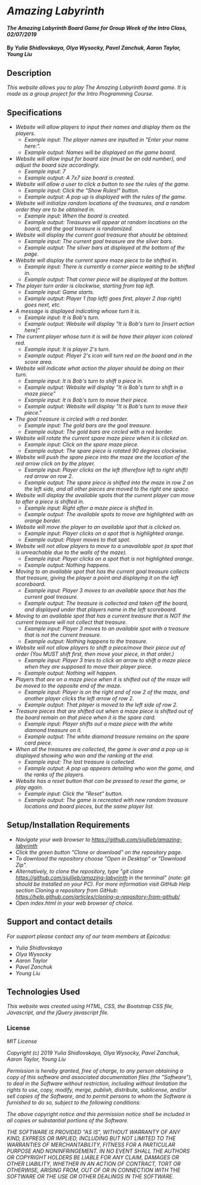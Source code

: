 # _Amazing Labyrinth_

#### _The Amazing Labyrinth Board Game for Group Week of the Intro Class, 02/07/2019_

#### By _**Yulia Shidlovskaya, Olya Wysocky, Pavel Zanchuk, Aaron Taylor, Young Liu**_

## Description

_This website allows you to play The Amazing Labyrinth board game. It is made as a group project
for the Intro Programming Course._

## Specifications

* _Website will allow players to input their names and display them as the players._
  * _Example input: The player names are inputted in "Enter your name here:"._
  * _Example output: Names will be displayed on the game board._
* _Website will allow input for board size (must be an odd number), and adjust the board size accordingly._
  * _Example input: 7_
  * _Example output: A 7x7 size board is created._
* _Website will allow a user to click a button to see the rules of the game._
  * _Example input: Click the "Show Rules!" button._
  * _Example output: A pop up is displayed with the rules of the game._
* _Website will initialize random locations of the treasures, and a random order they are to be obtained in._
  * _Example input: When the board is created._
  * _Example output: Treasures will appear at random locations on the board, and the goal treasure is randomized._
* _Website will display the current goal treasure that should be obtained._
  * _Example input: The current goal treasure are the silver bars._
  * _Example output: The silver bars at displayed at the bottom of the page._
* _Website will display the current spare maze piece to be shifted in._
  * _Example input: There is currently a corner piece waiting to be shifted in._
  * _Example output: That corner piece will be displayed at the bottom._
* _The player turn order is clockwise, starting from top left._
  * _Example input: Game starts._
  * _Example output: Player 1 (top left) goes first, player 2 (top right) goes next, etc._  
* _A message is displayed indicating whose turn it is._
  * _Example input: It is Bob's turn._
  * _Example output: Website will display "It is Bob's turn to [insert action here]"_
* _The current player whose turn it is will be have their player icon colored red._
  * _Example input: It is player 2's turn._
  * _Example output: Player 2's icon will turn red on the board and in the score area._
* _Website will indicate what action the player should be doing on their turn._
  * _Example input: It is Bob's turn to shift a piece in._
  * _Example output: Website will display "It is Bob's turn to shift in a maze piece"_
  * _Example input: It is Bob's turn to move their piece._
  * _Example output: Website will display "It is Bob's turn to move their piece."_
* _The goal treasure is circled with a red border._
  * _Example input: The gold bars are the goal treasure._
  * _Example output: The gold bars are circled with a red border._
* _Website will rotate the current spare maze piece when it is clicked on._
  * _Example input: Click on the spare maze piece._
  * _Example output: The spare piece is rotated 90 degrees clockwise._
* _Website will push the spare piece into the maze are the location of the red arrow click on by the player._
  * _Example input: Player clicks on the left (therefore left to right shift) red arrow on row 2._
  * _Example output: The spare piece is shifted into the maze in row 2 on the left side, and all other pieces are moved to the right one space._
* _Website will display the available spots that the current player can move to after a piece is shifted in._
  * _Example input: Right after a maze piece is shifted in._
  * _Example output: The available spots to move are highlighted with an orange border._
* _Website will move the player to an available spot that is clicked on._
  * _Example input: Player clicks on a spot that is highlighted orange._
  * _Example output: Player moves to that spot._
* _Website will not allow players to move to a unavailable spot (a spot that is unreachable due to the walls of the maze)._
  * _Example input: Player clicks on a spot that is not highlighted orange._
  * _Example output: Nothing happens._
* _Moving to an available spot that has the current goal treasure collects that treasure, giving the player a point and displaying it on the left scoreboard._
  * _Example input: Player 3 moves to an available space that has the current goal treasure._
  * _Example output: The treasure is collected and taken off the board, and displayed under that players name in the left scoreboard._
* _Moving to an available spot that has a current treasure that is NOT the current treasure will not collect that treasure._
  * _Example input: Player 3 moves to an available spot with a treasure that is not the current treasure._
  * _Example output: Nothing happens to the treasure._   
* _Website will not allow players to shift a piece/move their piece out of order (You MUST shift first, then move your piece, in that order.)_
  * _Example input: Player 3 tries to click an arrow to shift a maze piece when they are supposed to move their player piece._
  * _Example output: Nothing will happen._  
* _Players that are on a maze piece when it is shifted out of the maze will be moved to the opposite end of the maze._
  * _Example input: Player is on the right end of row 2 of the maze, and another player clicks the left arrow of row 2._
  * _Example output: That player is moved to the left side of row 2._
* _Treasure pieces that are shifted out when a maze piece is shifted out of the board remain on that piece when it is the spare card._
  * _Example input: Player shifts out a maze piece with the white diamond treasure on it._
  * _Example output: The white diamond treasure remains on the spare card piece._
* _When all the treasures are collected, the game is over and a pop up is displayed showing who won and the ranking at the end._
  * _Example input: The last treasure is collected._
  * _Example output: A pop up appears detailing who won the game, and the ranks of the players._
* _Website has a reset button that can be pressed to reset the game, or play again._
  * _Example input: Click the "Reset" button._
  * _Example output: The game is recreated with new random treasure locations and board pieces, but the same player list._  



## Setup/Installation Requirements
* _Navigate your web browser to https://github.com/sjullieb/amazing-labyrinth_
* _Click the green button "Clone or download" on the repository page._
* _To download the repository choose "Open in Desktop" or "Download Zip"._
* _Alternatively, to clone the repository, type "git clone https://github.com/sjullieb/amazing-labyrinth in the terminal" (note: git should be installed on your PC).  For more information visit GitHub Help section Cloning a repository from GitHub:
https://help.github.com/articles/cloning-a-repository-from-github/_
* _Open index.html in your web browser of choice._

## Support and contact details

_For support please contact any of our team members at Epicodus:_
* _Yulia Shidlovskaya_
* _Olya Wysocky_
* _Aaron Taylor_
* _Pavel Zanchuk_
* _Young Liu_

## Technologies Used

_This website was created using HTML, CSS, the Bootstrap CSS file, Javascript, and the jQuery javascript file._

### License

*MIT License*

*Copyright (c) 2019 Yulia Shidlovskaya, Olya Wysocky, Pavel Zanchuk, Aaron Taylor, Young Liu*

*Permission is hereby granted, free of charge, to any person obtaining a copy of this software and associated documentation files (the "Software"), to deal in the Software without restriction, including without limitation the rights to use, copy, modify, merge, publish, distribute, sublicense, and/or sell copies of the Software, and to permit persons to whom the Software is furnished to do so, subject to the following conditions:*

*The above copyright notice and this permission notice shall be included in all copies or substantial portions of the Software.*

*THE SOFTWARE IS PROVIDED "AS IS", WITHOUT WARRANTY OF ANY KIND, EXPRESS OR IMPLIED, INCLUDING BUT NOT LIMITED TO THE WARRANTIES OF MERCHANTABILITY, FITNESS FOR A PARTICULAR PURPOSE AND NONINFRINGEMENT. IN NO EVENT SHALL THE AUTHORS OR COPYRIGHT HOLDERS BE LIABLE FOR ANY CLAIM, DAMAGES OR OTHER LIABILITY, WHETHER IN AN ACTION OF CONTRACT, TORT OR OTHERWISE, ARISING FROM, OUT OF OR IN CONNECTION WITH THE SOFTWARE OR THE USE OR OTHER DEALINGS IN THE SOFTWARE.*
